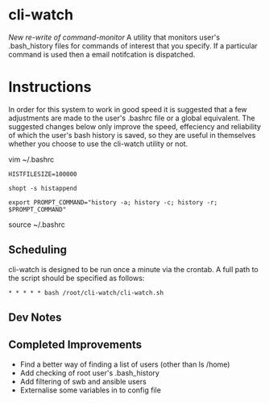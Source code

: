 # cli-watch
*New re-write of command-monitor*
A utility that monitors user's .bash_history files for commands of interest that you specify. If a particular command is used then a email notifcation is dispatched.



# Instructions


In order for this system to work in good speed it is suggested that a few adjustments are made to the user's .bashrc file or a global equivalent. The suggested changes below only improve the speed, effeciency and reliability of which the user's bash history is saved, so they are useful in themselves whether you choose to use the cli-watch utility or not.

vim ~/.bashrc

```HISTFILESIZE=100000```

```shopt -s histappend```

```export PROMPT_COMMAND="history -a; history -c; history -r; $PROMPT_COMMAND"```

source ~/.bashrc



## Scheduling
cli-watch is designed to be run once a minute via the crontab. A full path to the script should be specified as follows:

```* * * * * bash /root/cli-watch/cli-watch.sh```

## Dev Notes

## Completed Improvements
* Find a better way of finding a list of users (other than ls /home)
* Add checking of root user's .bash_history
* Add filtering of swb and ansible users
* Externalise some variables in to config file
